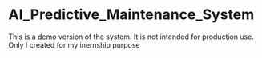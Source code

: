 # AI_Predictive_Maintenance_System
This is a demo version of the system. It is not intended for production use. Only I created for my inernship purpose

